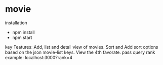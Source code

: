 # movie
installation
- npm install
- npm start

key Features: 
Add, list and detail view of movies.
Sort and Add sort options based on the json movie-list keys.
View the 4th favorate. pass query rank example: localhost:3000?rank=4

